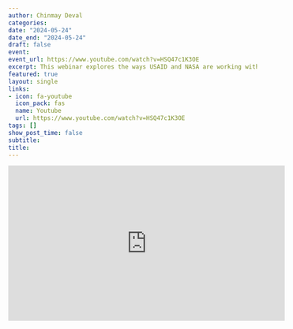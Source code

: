 ```yaml
---
author: Chinmay Deval
categories:
date: "2024-05-24"
date_end: "2024-05-24"
draft: false
event: 
event_url: https://www.youtube.com/watch?v=HSQ47c1K3OE
excerpt: This webinar explores the ways USAID and NASA are working with partners to use water data for improved climate resilience. NASA Science Coordination Office Water Security Lead Chinmay Deval moderates a panel discussion with water experts from across the SERVIR global network. 
featured: true
layout: single
links:
- icon: fa-youtube
  icon_pack: fas
  name: Youtube
  url: https://www.youtube.com/watch?v=HSQ47c1K3OE
tags: []
show_post_time: false
subtitle: 
title: 
---
```


<iframe width="560" height="315" src="https://www.youtube.com/embed/HSQ47c1K3OE?si=ZuPnJyKCrjCe6dVE" title="YouTube video player" frameborder="0" allow="accelerometer; autoplay; clipboard-write; encrypted-media; gyroscope; picture-in-picture; web-share" referrerpolicy="strict-origin-when-cross-origin" allowfullscreen></iframe>